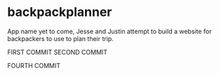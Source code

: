 # backpackplanner
App name yet to come, Jesse and Justin attempt to build a website for backpackers to use to plan their trip.

FIRST COMMIT
SECOND COMMIT

FOURTH COMMIT